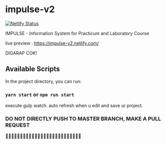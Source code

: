 # impulse-v2

[![Netlify Status](https://api.netlify.com/api/v1/badges/caa969ea-d941-4ff9-bb77-9f620a97bb1a/deploy-status)](https://app.netlify.com/sites/impulse-v2/deploys)

IMPULSE - Information System for Practicum and Laboratory Course

live preview : https://impulse-v2.netlify.com/

DIGARAP COK!

## Available Scripts

In the project directory, you can run:

### `yarn start` or `npm run start`

execute gulp watch. auto refresh when u edit and save ur project.

### DO NOT DIRECTLY PUSH TO MASTER BRANCH, MAKE A PULL REQUEST

👊😎👊😎👊😎👊😎👊😎👊😎👊😎👊😎👊😎👊😎👊😎👊😎👊😎
